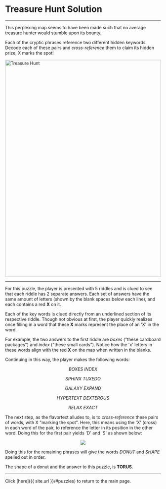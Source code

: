 # Treasure Hunt Solution

-----

This perplexing map seems to have been made such that no average treasure hunter would stumble upon its bounty.

Each of the cryptic phrases reference two different hidden keywords. Decode each of these pairs and *cross-reference* them to claim its hidden prize, X marks the spot!

<img src="{{ site.imgurl }}/TreasureHunt/TreasureHunt.jpg" alt="Treasure Hunt" style="width:100%;height:700px;object-fit:contain;">

-----

For this puzzle, the player is presented with 5 riddles and is clued to see that each riddle has 2 separate answers. Each set of answers have the same amount of letters (shown by the blank spaces below each line), and each contains a red **X** on it.

Each of the key words is clued directly from an underlined section of its respective riddle. Though not obvious at first, the player quickly realizes once filling in a word that these **X** marks represent the place of an 'X' in the word.

For example, the two answers to the first riddle are *boxes* ("these cardboard packages") and *index* ("these small cards"). Notice how the 'x' letters in these words align with the red **X** on the map when written in the blanks.

Continuing in this way, the player makes the following words:

<p style="text-align:center;font-style:italic;">BOXES        INDEX    </p>
<p style="text-align:center;font-style:italic;">SPHINX       TUXEDO   </p>
<p style="text-align:center;font-style:italic;">GALAXY       EXPAND   </p>
<p style="text-align:center;font-style:italic;">HYPERTEXT    DEXTEROUS</p>
<p style="text-align:center;font-style:italic;">RELAX        EXACT    </p>

The next step, as the flavortext alludes to, is to *cross-reference* these pairs of words, with X "marking the spot". Here, this means using the 'X' (cross) in each word of the pair, to reference the letter in its position in the other word. Doing this for the first pair yields 'D' and 'S' as shown below:

<p style="text-align:center;">
    <img src="{{site.imgurl}}/TreasureHunt/TreasureHuntSolution.png">
</p>

Doing this for the remaining phrases will give the words *DONUT* and *SHAPE* spelled out in order.

The shape of a donut and the answer to this puzzle, is **TORUS**.

-----

Click [here]({{ site.url }}/#puzzles) to return to the main page.